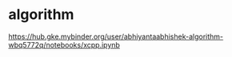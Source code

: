 # algorithm
https://hub.gke.mybinder.org/user/abhiyantaabhishek-algorithm-wbq5772q/notebooks/xcpp.ipynb
